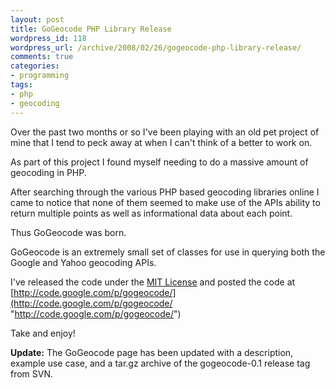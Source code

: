 ```yaml
---
layout: post
title: GoGeocode PHP Library Release
wordpress_id: 118
wordpress_url: /archive/2008/02/26/gogeocode-php-library-release/
comments: true
categories:
- programming
tags:
- php
- geocoding
---
```


Over the past two months or so I've been playing with an old pet project of mine that I tend to peck away at when I can't think of a better to work on.

As part of this project I found myself needing to do a massive amount of geocoding in PHP.

After searching through the various PHP based geocoding libraries online I came to notice that none of them seemed to make use of the APIs ability to return multiple points as well as informational data about each point.

Thus GoGeocode was born.

GoGeocode is an extremely small set of classes for use in querying both the Google and Yahoo geocoding APIs.

I've released the code under the [MIT License](http://www.opensource.org/licenses/mit-license.php "MIT License") and posted the code at [http://code.google.com/p/gogeocode/](http://code.google.com/p/gogeocode/ "http://code.google.com/p/gogeocode/")

Take and enjoy!

**Update:** The GoGeocode page has been updated with a description, example use case, and a tar.gz archive of the gogeocode-0.1 release tag from SVN.

